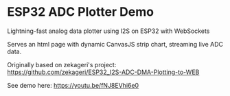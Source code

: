 # ESP32 ADC Plotter Demo
 Lightning-fast analog data plotter using I2S on ESP32 with WebSockets

Serves an html page with dynamic CanvasJS strip chart, streaming live ADC data.

Originally based on zekageri's project:  https://github.com/zekageri/ESP32_I2S-ADC-DMA-Plotting-to-WEB

See demo here:  https://youtu.be/fNJ8EVhi6e0
